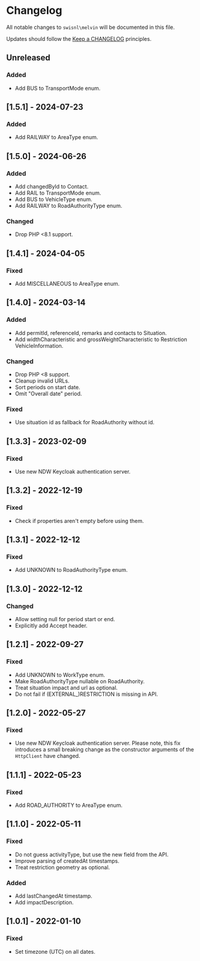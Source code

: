 # Changelog

All notable changes to `swisnl\melvin` will be documented in this file.

Updates should follow the [Keep a CHANGELOG](https://keepachangelog.com/) principles.

## Unreleased

### Added
- Add BUS to TransportMode enum.

## [1.5.1] - 2024-07-23

### Added
- Add RAILWAY to AreaType enum.

## [1.5.0] - 2024-06-26

### Added
- Add changedById to Contact.
- Add RAIL to TransportMode enum.
- Add BUS to VehicleType enum.
- Add RAILWAY to RoadAuthorityType enum.

### Changed
- Drop PHP <8.1 support.

## [1.4.1] - 2024-04-05

### Fixed
- Add MISCELLANEOUS to AreaType enum.

## [1.4.0] - 2024-03-14

### Added
- Add permitId, referenceId, remarks and contacts to Situation.
- Add widthCharacteristic and grossWeightCharacteristic to Restriction VehicleInformation.

### Changed
- Drop PHP <8 support.
- Cleanup invalid URLs.
- Sort periods on start date.
- Omit "Overall date" period.

### Fixed
- Use situation id as fallback for RoadAuthority without id.

## [1.3.3] - 2023-02-09

### Fixed
- Use new NDW Keycloak authentication server.

## [1.3.2] - 2022-12-19

### Fixed
- Check if properties aren't empty before using them.

## [1.3.1] - 2022-12-12

### Fixed
- Add UNKNOWN to RoadAuthorityType enum.

## [1.3.0] - 2022-12-12

### Changed
- Allow setting null for period start or end.
- Explicitly add Accept header.

## [1.2.1] - 2022-09-27

### Fixed
- Add UNKNOWN to WorkType enum.
- Make RoadAuthorityType nullable on RoadAuthority.
- Treat situation impact and url as optional.
- Do not fail if (EXTERNAL_)RESTRICTION is missing in API.

## [1.2.0] - 2022-05-27

### Fixed
- Use new NDW Keycloak authentication server. Please note, this fix introduces a small breaking change as the constructor arguments of the `HttpClient` have changed.

## [1.1.1] - 2022-05-23

### Fixed
- Add ROAD_AUTHORITY to AreaType enum.

## [1.1.0] - 2022-05-11

### Fixed
- Do not guess activityType, but use the new field from the API.
- Improve parsing of createdAt timestamps.
- Treat restriction geometry as optional.

### Added
- Add lastChangedAt timestamp.
- Add impactDescription.

## [1.0.1] - 2022-01-10

### Fixed
- Set timezone (UTC) on all dates.
